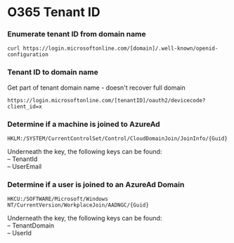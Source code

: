 # O365 Tenant ID

### Enumerate tenant ID from domain name

```
curl https://login.microsoftonline.com/[domain]/.well-known/openid-configuration
```

### Tenant ID to domain name

Get part of tenant domain name - doesn't recover full domain

```
https://login.microsoftonline.com/[tenantID]/oauth2/devicecode?client_id=x
```



### Determine if a machine is joined to AzureAd

`HKLM:/SYSTEM/CurrentControlSet/Control/CloudDomainJoin/JoinInfo/{Guid}`

Underneath the key, the following keys can be found:\
– TenantId\
– UserEmail



### Determine if a user is joined to an AzureAd Domain

`HKCU:/SOFTWARE/Microsoft/Windows NT/CurrentVersion/WorkplaceJoin/AADNGC/{Guid}`

Underneath the key, the following keys can be found:\
– TenantDomain\
– UserId
